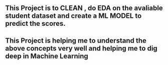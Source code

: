 ## This Project is to CLEAN , do EDA on the avaliable student dataset and create a ML MODEL to predict the scores.
## This Project is helping me to understand the above concepts very well and helping me to dig deep in Machine Learning
